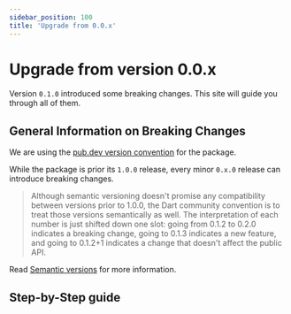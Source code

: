 ```yaml
---
sidebar_position: 100
title: 'Upgrade from 0.0.x'
---
```


# Upgrade from version 0.0.x

Version `0.1.0` introduced some breaking changes. This site will guide you
through all of them.

## General Information on Breaking Changes

We are using
the [pub.dev version convention](https://dart.dev/tools/pub/versioning) for the
package.

While the package is prior its
`1.0.0` release, every minor `0.x.0` release can introduce breaking changes.

> Although semantic versioning doesn't promise any compatibility between
> versions prior to 1.0.0, the Dart community convention is to treat those
> versions semantically as well. The interpretation of each number is just
> shifted
> down one slot: going from 0.1.2 to 0.2.0 indicates a breaking change, going to
> 0.1.3 indicates a new feature, and going to 0.1.2+1 indicates a change that
> doesn't affect the public API.

Read [Semantic versions](https://dart.dev/tools/pub/versioning#semantic-versions)
for more information.

## Step-by-Step guide

